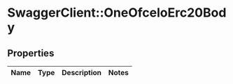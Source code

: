 # SwaggerClient::OneOfceloErc20Body

## Properties
Name | Type | Description | Notes
------------ | ------------- | ------------- | -------------


